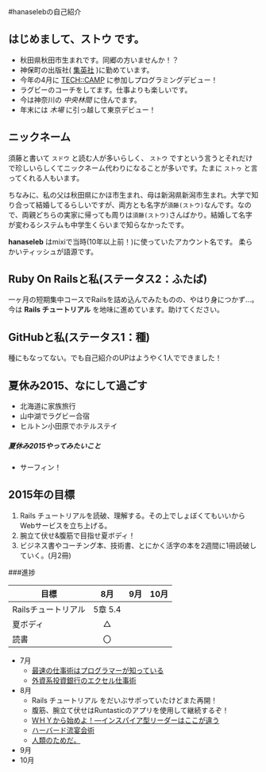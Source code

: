 #hanaselebの自己紹介

## はじめまして、**ストウ** です。
  
* 秋田県秋田市生まれです。同郷の方いませんか！？
* 神保町の出版社( [集英社](http://www.shueisha.co.jp/) )に勤めています。
* 今年の4月に [TECH::CAMP](https://tech-camp.in/) に参加しプログラミングデビュー！
* ラグビーのコーチをしてます。仕事よりも楽しいです。
* 今は神奈川の *中央林間* に住んでます。
* 年末には *木場* に引っ越して東京デビュー！


## ニックネーム

須藤と書いて `スドウ` と読む人が多いらしく、 `ストウ` ですという言うとそれだけで珍しいらしくてニックネーム代わりになることが多いです。たまに `ストゥ` と言ってくれる人もいます。

ちなみに、私の父は秋田県にかほ市生まれ、母は新潟県新潟市生まれ。大学で知り合って結婚してるらしいですが、両方とも名字が`須藤(ストウ)`なんです。なので、両親どちらの実家に帰っても周りは`須藤(ストウ)`さんばかり。結婚して名字が変わるシステムも中学生くらいまで知らなかったです。

**hanaseleb** はmixiで当時(10年以上前！)に使っていたアカウント名です。
柔らかいティッシュが語源です。


## Ruby On Railsと私(ステータス2：ふたば)
一ヶ月の短期集中コースでRailsを詰め込んでみたものの、やはり身につかず…。  
今は **Rails チュートリアル** を地味に進めています。助けてください。


## GitHubと私(ステータス1：種)
種にもなってない。でも自己紹介のUPはようやく1人でできました！

## 夏休み2015、なにして過ごす
* 北海道に家族旅行
* 山中湖でラグビー合宿
* ヒルトン小田原でホテルステイ

##### _夏休み2015やってみたいこと_
* サーフィン！

## 2015年の目標
1. Rails チュートリアルを読破、理解する。その上でしょぼくてもいいからWebサービスを立ち上げる。
2. 腕立て伏せ&腹筋で目指せ夏ボディ！
3. ビジネス書やコーチング本、技術書、とにかく活字の本を2週間に1冊読破していく。(月2冊)

###進捗

| 目標 | 8月 | 9月 | 10月 |
| ---- |:---:|:---:|:---:|
|Railsチュートリアル|5章  5.4|||
|夏ボディ|△|||
|読書|〇|||


- 7月
	- [最速の仕事術はプログラマーが知っている](http://www.amazon.co.jp/dp/4844374222)
	- [外資系投資銀行のエクセル仕事術](http://www.amazon.co.jp/dp/B00TXZXE4W)
- 8月
	- Rails チュートリアル をだいぶサボっていたけどまた再開！
	- 腹筋、腕立て伏せはRuntasticのアプリを使用して継続するぞ！
	- [ＷＨＹから始めよ！―インスパイア型リーダーはここが違う ](http://www.amazon.co.jp/dp/4532317673)
	- [ハーバード流宴会術](http://www.amazon.co.jp/dp/4479793674)
	- [人類のためだ。](http://honto.jp/netstore/pd-book_27233922.html)
- 9月
- 10月